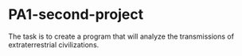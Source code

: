 # PA1-second-project
The task is to create a program that will analyze the transmissions of extraterrestrial civilizations.
